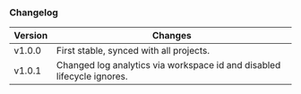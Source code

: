 ### Changelog

| Version    | Changes |
| -------- | ------- |
| v1.0.0  | First stable, synced with all projects.   |
| v1.0.1  | Changed log analytics via workspace id and disabled lifecycle ignores.   |

